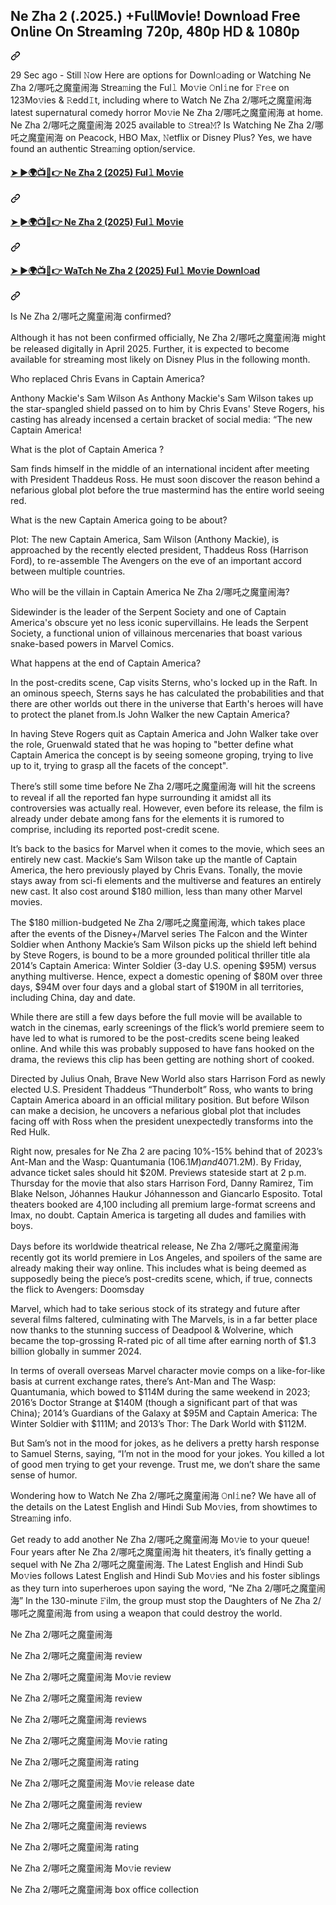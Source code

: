 <article class="markdown-body entry-content container-lg f5" itemprop="text"><div class="markdown-heading" dir="auto"><h1 class="heading-element" dir="auto">Ne Zha 2 (.2025.) +Fu𝗅𝗅Mov𝗂e! Down𝗅oad Fre𝖾 On𝗅ine 𝖮n 𝖲tream𝗂ng 𝟩𝟤𝟢𝗉, 𝟦𝟪𝟢𝗉 𝖧𝖣 &amp; 𝟣𝟢𝟪𝟢𝗉</h1><a id="user-content-captain-america-brave-new-world-2025-fu𝗅𝗅mov𝗂e-down𝗅oad-fre𝖾-on𝗅ine-𝖮n-𝖲tream𝗂ng-𝟩𝟤𝟢𝗉-𝟦𝟪𝟢𝗉-𝖧𝖣--𝟣𝟢𝟪𝟢𝗉" class="anchor" aria-label="Permalink: Ne Zha 2 (.2025.) +Fu𝗅𝗅Mov𝗂e! Down𝗅oad Fre𝖾 On𝗅ine 𝖮n 𝖲tream𝗂ng 𝟩𝟤𝟢𝗉, 𝟦𝟪𝟢𝗉 𝖧𝖣 &amp; 𝟣𝟢𝟪𝟢𝗉" href="#captain-america-brave-new-world-2025-fu𝗅𝗅mov𝗂e-down𝗅oad-fre𝖾-on𝗅ine-𝖮n-𝖲tream𝗂ng-𝟩𝟤𝟢𝗉-𝟦𝟪𝟢𝗉-𝖧𝖣--𝟣𝟢𝟪𝟢𝗉"><svg class="octicon octicon-link" viewBox="0 0 16 16" version="1.1" width="16" height="16" aria-hidden="true"><path d="m7.775 3.275 1.25-1.25a3.5 3.5 0 1 1 4.95 4.95l-2.5 2.5a3.5 3.5 0 0 1-4.95 0 .751.751 0 0 1 .018-1.042.751.751 0 0 1 1.042-.018 1.998 1.998 0 0 0 2.83 0l2.5-2.5a2.002 2.002 0 0 0-2.83-2.83l-1.25 1.25a.751.751 0 0 1-1.042-.018.751.751 0 0 1-.018-1.042Zm-4.69 9.64a1.998 1.998 0 0 0 2.83 0l1.25-1.25a.751.751 0 0 1 1.042.018.751.751 0 0 1 .018 1.042l-1.25 1.25a3.5 3.5 0 1 1-4.95-4.95l2.5-2.5a3.5 3.5 0 0 1 4.95 0 .751.751 0 0 1-.018 1.042.751.751 0 0 1-1.042.018 1.998 1.998 0 0 0-2.83 0l-2.5 2.5a1.998 1.998 0 0 0 0 2.83Z"></path></svg></a></div>
<p dir="auto">29 Sec ago - Still 𝙽ow Here are options for Downl𝚘ading or Watching Ne Zha 2/哪吒之魔童闹海 Strea𝚖ing the Ful𝚕 Mo𝚟ie 𝙾nl𝚒ne for 𝙵r𝚎e on 123Mo𝚟ies &amp; 𝚁edd𝙸t, including where to Watch Ne Zha 2/哪吒之魔童闹海 latest supernatural comedy horror Mo𝚟ie Ne Zha 2/哪吒之魔童闹海 at home. Ne Zha 2/哪吒之魔童闹海 2025 available to 𝚂trea𝙼? Is Watching Ne Zha 2/哪吒之魔童闹海 on Peacock, HBO Max, 𝙽etflix or Disney Plus? Yes, we have found an authentic Strea𝚖ing option/service.</p>
<div class="markdown-heading" dir="auto"><h4 class="heading-element" dir="auto"><a href="https://t.co/6k5WrVhRyM" rel="nofollow">➤ ►🌍📺📱👉 Ne Zha 2 (2025) Ful𝚕 Mo𝚟ie</a></h4><a id="user-content---captain-america-brave-new-world-2025-ful𝚕-mo𝚟ie" class="anchor" aria-label="Permalink: ➤ ►🌍📺📱👉 Ne Zha 2 (2025) Ful𝚕 Mo𝚟ie" href="#--captain-america-brave-new-world-2025-ful𝚕-mo𝚟ie"><svg class="octicon octicon-link" viewBox="0 0 16 16" version="1.1" width="16" height="16" aria-hidden="true"><path d="m7.775 3.275 1.25-1.25a3.5 3.5 0 1 1 4.95 4.95l-2.5 2.5a3.5 3.5 0 0 1-4.95 0 .751.751 0 0 1 .018-1.042.751.751 0 0 1 1.042-.018 1.998 1.998 0 0 0 2.83 0l2.5-2.5a2.002 2.002 0 0 0-2.83-2.83l-1.25 1.25a.751.751 0 0 1-1.042-.018.751.751 0 0 1-.018-1.042Zm-4.69 9.64a1.998 1.998 0 0 0 2.83 0l1.25-1.25a.751.751 0 0 1 1.042.018.751.751 0 0 1 .018 1.042l-1.25 1.25a3.5 3.5 0 1 1-4.95-4.95l2.5-2.5a3.5 3.5 0 0 1 4.95 0 .751.751 0 0 1-.018 1.042.751.751 0 0 1-1.042.018 1.998 1.998 0 0 0-2.83 0l-2.5 2.5a1.998 1.998 0 0 0 0 2.83Z"></path></svg></a></div>
<div class="markdown-heading" dir="auto"><h4 class="heading-element" dir="auto"><a href="https://t.co/6k5WrVhRyM" rel="nofollow">➤ ►🌍📺📱👉 Ne Zha 2 (2025) Ful𝚕 Mo𝚟ie</a></h4><a id="user-content---captain-america-brave-new-world-2025-ful𝚕-mo𝚟ie-1" class="anchor" aria-label="Permalink: ➤ ►🌍📺📱👉 Ne Zha 2 (2025) Ful𝚕 Mo𝚟ie" href="#--captain-america-brave-new-world-2025-ful𝚕-mo𝚟ie-1"><svg class="octicon octicon-link" viewBox="0 0 16 16" version="1.1" width="16" height="16" aria-hidden="true"><path d="m7.775 3.275 1.25-1.25a3.5 3.5 0 1 1 4.95 4.95l-2.5 2.5a3.5 3.5 0 0 1-4.95 0 .751.751 0 0 1 .018-1.042.751.751 0 0 1 1.042-.018 1.998 1.998 0 0 0 2.83 0l2.5-2.5a2.002 2.002 0 0 0-2.83-2.83l-1.25 1.25a.751.751 0 0 1-1.042-.018.751.751 0 0 1-.018-1.042Zm-4.69 9.64a1.998 1.998 0 0 0 2.83 0l1.25-1.25a.751.751 0 0 1 1.042.018.751.751 0 0 1 .018 1.042l-1.25 1.25a3.5 3.5 0 1 1-4.95-4.95l2.5-2.5a3.5 3.5 0 0 1 4.95 0 .751.751 0 0 1-.018 1.042.751.751 0 0 1-1.042.018 1.998 1.998 0 0 0-2.83 0l-2.5 2.5a1.998 1.998 0 0 0 0 2.83Z"></path></svg></a></div>
<div class="markdown-heading" dir="auto"><h4 class="heading-element" dir="auto"><a href="https://t.co/6k5WrVhRyM" rel="nofollow">➤ ►🌍📺📱👉 WaTch Ne Zha 2 (2025) Ful𝚕 Mo𝚟ie Downl𝚘ad</a></h4><a id="user-content---watch-captain-america-brave-new-world-2025-ful𝚕-mo𝚟ie-downl𝚘ad" class="anchor" aria-label="Permalink: ➤ ►🌍📺📱👉 WaTch Ne Zha 2 (2025) Ful𝚕 Mo𝚟ie Downl𝚘ad" href="#--watch-captain-america-brave-new-world-2025-ful𝚕-mo𝚟ie-downl𝚘ad"><svg class="octicon octicon-link" viewBox="0 0 16 16" version="1.1" width="16" height="16" aria-hidden="true"><path d="m7.775 3.275 1.25-1.25a3.5 3.5 0 1 1 4.95 4.95l-2.5 2.5a3.5 3.5 0 0 1-4.95 0 .751.751 0 0 1 .018-1.042.751.751 0 0 1 1.042-.018 1.998 1.998 0 0 0 2.83 0l2.5-2.5a2.002 2.002 0 0 0-2.83-2.83l-1.25 1.25a.751.751 0 0 1-1.042-.018.751.751 0 0 1-.018-1.042Zm-4.69 9.64a1.998 1.998 0 0 0 2.83 0l1.25-1.25a.751.751 0 0 1 1.042.018.751.751 0 0 1 .018 1.042l-1.25 1.25a3.5 3.5 0 1 1-4.95-4.95l2.5-2.5a3.5 3.5 0 0 1 4.95 0 .751.751 0 0 1-.018 1.042.751.751 0 0 1-1.042.018 1.998 1.998 0 0 0-2.83 0l-2.5 2.5a1.998 1.998 0 0 0 0 2.83Z"></path></svg></a></div>

Is Ne Zha 2/哪吒之魔童闹海 confirmed?

Although it has not been confirmed officially, Ne Zha 2/哪吒之魔童闹海 might be released digitally in April 2025. Further, it is expected to become available for streaming most likely on Disney Plus in the following month.

Who replaced Chris Evans in Captain America?

Anthony Mackie's Sam Wilson
As Anthony Mackie's Sam Wilson takes up the star-spangled shield passed on to him by Chris Evans' Steve Rogers, his casting has already incensed a certain bracket of social media: “The new Captain America!

What is the plot of Captain America ?

Sam finds himself in the middle of an international incident after meeting with President Thaddeus Ross. He must soon discover the reason behind a nefarious global plot before the true mastermind has the entire world seeing red.

What is the new Captain America going to be about?

Plot: The new Captain America, Sam Wilson (Anthony Mackie), is approached by the recently elected president, Thaddeus Ross (Harrison Ford), to re-assemble The Avengers on the eve of an important accord between multiple countries.

Who will be the villain in Captain America Ne Zha 2/哪吒之魔童闹海?

Sidewinder is the leader of the Serpent Society and one of Captain America's obscure yet no less iconic supervillains. He leads the Serpent Society, a functional union of villainous mercenaries that boast various snake-based powers in Marvel Comics.

What happens at the end of Captain America?

In the post-credits scene, Cap visits Sterns, who's locked up in the Raft. In an ominous speech, Sterns says he has calculated the probabilities and that there are other worlds out there in the universe that Earth's heroes will have to protect the planet from.Is John 
Walker the new Captain America?

In having Steve Rogers quit as Captain America and John Walker take over the role, Gruenwald stated that he was hoping to "better define what Captain America the concept is by seeing someone groping, trying to live up to it, trying to grasp all the facets of the concept".

There’s still some time before Ne Zha 2/哪吒之魔童闹海 will hit the screens to reveal if all the reported fan hype surrounding it amidst all its controversies was actually real. However, even before its release, the film is already under debate among fans for the elements it is rumored to comprise, including its reported post-credit scene.

It’s back to the basics for Marvel when it comes to the movie, which sees an entirely new cast. Mackie‘s Sam Wilson take up the mantle of Captain America, the hero previously played by Chris Evans. Tonally, the movie stays away from sci-fi elements and the multiverse and features an entirely new cast. It also cost around $180 million, less than many other Marvel movies.

The $180 million-budgeted Ne Zha 2/哪吒之魔童闹海, which takes place after the events of
the Disney+/Marvel series The Falcon and the Winter Soldier when Anthony Mackie’s Sam Wilson
picks up the shield left behind by Steve Rogers, is bound to be a more grounded political thriller title
ala 2014’s Captain America: Winter Soldier (3-day U.S. opening $95M) versus anything multiverse.
Hence, expect a domestic opening of $80M over three days, $94M over four days and a global start of
$190M in all territories, including China, day and date. 

While there are still a few days before the full movie will be available to watch in the cinemas, early screenings of the flick’s world premiere seem to have led to what is rumored to be the post-credits scene being leaked online. And while this was probably supposed to have fans hooked on the drama, the reviews this clip has been getting are nothing short of cooked.

Directed by Julius Onah, Brave New World also stars Harrison Ford as newly elected U.S. President
Thaddeus “Thunderbolt” Ross, who wants to bring Captain America aboard in an official military
position. But before Wilson can make a decision, he uncovers a nefarious global plot that includes
facing off with Ross when the president unexpectedly transforms into the Red Hulk.

Right now, presales for Ne Zha 2 are pacing 10%-15% behind that of 2023’s Ant-Man and the Wasp: Quantumania ($106.1M) and 40% ahead of 2021’s Eternals ($71.2M). By Friday, advance ticket sales should hit $20M. Previews stateside start at 2 p.m. Thursday for the movie that also stars Harrison Ford, Danny Ramirez, Tim Blake Nelson, Jóhannes Haukur Jóhannesson and Giancarlo Esposito. Total theaters booked are 4,100 including all premium large-format screens and Imax, no doubt. Captain America is targeting all dudes and families with boys.

Days before its worldwide theatrical release, Ne Zha 2/哪吒之魔童闹海 recently got its world premiere in Los Angeles, and spoilers of the same are already making their way online. This includes what is being deemed as supposedly being the piece’s post-credits scene, which, if true, connects the flick to Avengers: Doomsday

Marvel, which had to take serious stock of its strategy and future after several films faltered,
culminating with The Marvels, is in a far better place now thanks to the stunning success of Deadpool
& Wolverine, which became the top-grossing R-rated pic of all time after earning north of $1.3 billion
globally in summer 2024.

In terms of overall overseas Marvel character movie comps on a like-for-like basis at current exchange rates, there’s Ant-Man and The Wasp: Quantumania, which bowed to $114M during the same weekend in 2023; 2016’s Doctor Strange at $140M (though a significant part of that was China); 2014’s Guardians of the Galaxy at $95M and Captain America: The Winter Soldier with $111M; and 2013’s Thor: The Dark World with $112M.

But Sam’s not in the mood for jokes, as he delivers a pretty harsh response to Samuel Sterns, saying, “I’m not in the mood for your jokes. You killed a lot of good men trying to get your revenge. Trust me, we don’t share the same sense of humor.


<p dir="auto">Wondering how to Watch Ne Zha 2/哪吒之魔童闹海 𝙾nl𝚒ne? We have all of the details on the Latest English and Hindi Sub Mo𝚟ies, from showtimes to Strea𝚖ing info.</p>
<p dir="auto">Get ready to add another Ne Zha 2/哪吒之魔童闹海 Mo𝚟ie to your queue! Four years after Ne Zha 2/哪吒之魔童闹海 hit theaters, it’s finally getting a sequel with Ne Zha 2/哪吒之魔童闹海. The Latest English and Hindi Sub Mo𝚟ies follows Latest English and Hindi Sub Mo𝚟ies and his foster siblings as they turn into superheroes upon saying the word, “Ne Zha 2/哪吒之魔童闹海” In the 130-minute 𝙵ilm, the group must stop the Daughters of Ne Zha 2/哪吒之魔童闹海 from using a weapon that could destroy the world.</p>
<p dir="auto">Ne Zha 2/哪吒之魔童闹海</p>
<p dir="auto">Ne Zha 2/哪吒之魔童闹海 review</p>
<p dir="auto">Ne Zha 2/哪吒之魔童闹海 Mo𝚟ie review</p>
<p dir="auto">Ne Zha 2/哪吒之魔童闹海 review</p>
<p dir="auto">Ne Zha 2/哪吒之魔童闹海 reviews</p>
<p dir="auto">Ne Zha 2/哪吒之魔童闹海 Mo𝚟ie rating</p>
<p dir="auto">Ne Zha 2/哪吒之魔童闹海 rating</p>
<p dir="auto">Ne Zha 2/哪吒之魔童闹海 Mo𝚟ie release date</p>
<p dir="auto">Ne Zha 2/哪吒之魔童闹海 review</p>
<p dir="auto">Ne Zha 2/哪吒之魔童闹海 reviews</p>
<p dir="auto">Ne Zha 2/哪吒之魔童闹海 rating</p>
<p dir="auto">Ne Zha 2/哪吒之魔童闹海 Mo𝚟ie review</p>
<p dir="auto">Ne Zha 2/哪吒之魔童闹海 box office collection</p>
</article>
